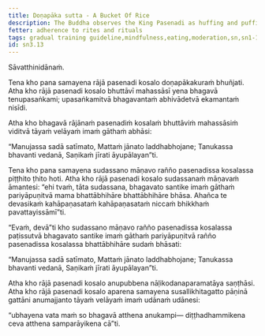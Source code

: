 ```yaml
---
title: Doṇapāka sutta - A Bucket Of Rice
description: The Buddha observes the King Pasenadi as huffing and puffing and advises him on moderation in eating.
fetter: adherence to rites and rituals
tags: gradual training guideline,mindfulness,eating,moderation,sn,sn1-11,sn3
id: sn3.13
---
```


Sāvatthinidānaṁ.

Tena kho pana samayena rājā pasenadi kosalo doṇapākakuraṁ bhuñjati. Atha kho rājā pasenadi kosalo bhuttāvī mahassāsī yena bhagavā tenupasaṅkami; upasaṅkamitvā bhagavantaṁ abhivādetvā ekamantaṁ nisīdi.

Atha kho bhagavā rājānaṁ pasenadiṁ kosalaṁ bhuttāviṁ mahassāsiṁ viditvā tāyaṁ velāyaṁ imaṁ gāthaṁ abhāsi:

“Manujassa sadā satīmato,
Mattaṁ jānato laddhabhojane;
Tanukassa bhavanti vedanā,
Saṇikaṁ jīrati āyupālayan”ti.

Tena kho pana samayena sudassano māṇavo rañño pasenadissa kosalassa piṭṭhito ṭhito hoti. Atha kho rājā pasenadi kosalo sudassanaṁ māṇavaṁ āmantesi: “ehi tvaṁ, tāta sudassana, bhagavato santike imaṁ gāthaṁ pariyāpuṇitvā mama bhattābhihāre bhattābhihāre bhāsa. Ahañca te devasikaṁ kahāpaṇasataṁ kahāpaṇasataṁ niccaṁ bhikkhaṁ pavattayissāmī”ti.

“Evaṁ, devā”ti kho sudassano māṇavo rañño pasenadissa kosalassa paṭissutvā bhagavato santike imaṁ gāthaṁ pariyāpuṇitvā rañño pasenadissa kosalassa bhattābhihāre sudaṁ bhāsati:

“Manujassa sadā satīmato,
Mattaṁ jānato laddhabhojane;
Tanukassa bhavanti vedanā,
Saṇikaṁ jīrati āyupālayan”ti.

Atha kho rājā pasenadi kosalo anupubbena nāḷikodanaparamatāya saṇṭhāsi. Atha kho rājā pasenadi kosalo aparena samayena susallikhitagatto pāṇinā gattāni anumajjanto tāyaṁ velāyaṁ imaṁ udānaṁ udānesi:

“ubhayena vata maṁ so bhagavā atthena anukampi— diṭṭhadhammikena ceva atthena samparāyikena cā”ti.